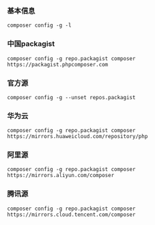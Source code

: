### 基本信息
```
composer config -g -l
```


### 中国packagist
```
composer config -g repo.packagist composer https://packagist.phpcomposer.com
```

### 官方源
```
composer config -g --unset repos.packagist
```

### 华为云
```
composer config -g repo.packagist composer https://mirrors.huaweicloud.com/repository/php
```

### 阿里源
```
composer config -g repo.packagist composer https://mirrors.aliyun.com/composer
```

### 腾讯源
```
composer config -g repo.packagist composer https://mirrors.cloud.tencent.com/composer
```
